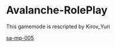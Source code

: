 # Avalanche-RolePlay
 
This gamemode is rescripted by Kirov_Yuri


[sa-mp-005](https://user-images.githubusercontent.com/109130619/195010476-e95b5411-a3e2-40af-8db2-f0778b34b31f.png)
